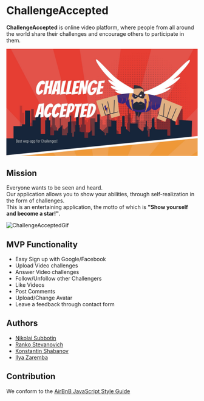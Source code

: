 # ChallengeAccepted

<b>ChallengeAccepted</b> is online video platform, where people from all around the world share their challenges and encourage others to participate in them.


<img src="/readme-assets/ChallengeAccepted.jpg" alt="ChallengeAccepted"/> <br>

<h2>Mission</h2>
Everyone wants to be seen and heard.<br>
Our application allows you to show your abilities, through self-realization in the form of challenges.<br>
This is an entertaining application, the motto of which is <b>"Show yourself and become a star!"</b>.<br>

<img src="/readme-assets/Screen-Recording-2020-06-02-at-1.gif" alt="ChallengeAcceptedGif"/> <br>

<h2>MVP Functionality</h2>
<ul>
  <li>Easy Sign up with Google/Facebook</li>
  <li>Upload Video challenges</li>
  <li>Answer Video challenges</li>
  <li>Follow/Unfollow other Challengers</li>
  <li>Like Videos</li>
  <li>Post Comments</li>
  <li>Upload/Change Avatar</li>
  <li>Leave a feedback through contact form</li>
</ul>

<h2>Authors</h2>
<ul>
  <li><a href="https://github.com/NikSubbo">Nikolai Subbotin</a></li>
  <li><a href="https://github.com/Ranko95">Ranko Stevanovich</a></li>
  <li><a href="https://github.com/NewbieInside">Konstantin Shabanov</a></li>
  <li><a href="https://github.com/zarembais">Ilya Zaremba</a></li>
</ul>

<h2>Contribution</h2>
We conform to the <a href="https://airbnb.io/projects/javascript/">AirBnB JavaScript Style Guide</a>
